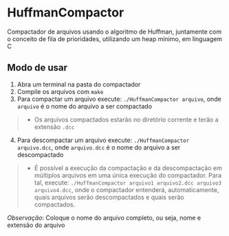 # HuffmanCompactor
Compactador de arquivos usando o algoritmo de Huffman, juntamente com o conceito de fila de prioridades, utilizando um heap mínimo, em linguagem C 

## Modo de usar
1. Abra um terminal na pasta do compactador 
2. Compile os arquivos com `make`
3. Para compactar um arquivo execute: `./HuffmanCompactor arquivo`, onde `arquivo` é o nome do arquivo a ser compactado 
> * Os arquivos compactados estarão no diretório corrente e terão a extensão `.dcc`
4. Para descompactar um arquivo execute: `./HuffmanCompactor arquivo.dcc`, onde `arquivo.dcc` é o nome do arquivo a ser descompactado
> * É possível a execução da compactação e da descompactação em múltiplos arquivos em uma única execução do compactador. Para tal, execute: `./HuffmanCompactor arquivo1 arquivo2.dcc arquivo3 arquivo4.dcc`, onde o compactador entenderá, automaticamente, quais arquivos serão descompactados e quais serão compactados.

*Observação*: Coloque o nome do arquivo completo, ou seja, nome e extensão do arquivo